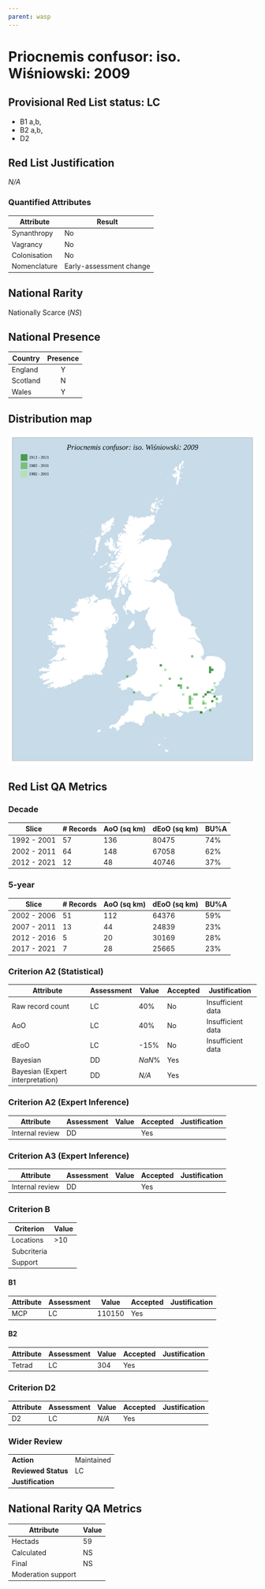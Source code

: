 ```yaml
---
parent: wasp
---
```

# Priocnemis confusor: iso. Wiśniowski: 2009

## Provisional Red List status: LC
- B1 a,b, 
- B2 a,b, 
- D2

## Red List Justification
*N/A*
### Quantified Attributes
|Attribute|Result|
|---|---|
|Synanthropy|No|
|Vagrancy|No|
|Colonisation|No|
|Nomenclature|Early-assessment change|


## National Rarity
Nationally Scarce (*NS*)

## National Presence
|Country|Presence
|---|:-:|
|England|Y|
|Scotland|N|
|Wales|Y|


## Distribution map
![](../map/684.svg)

## Red List QA Metrics
### Decade
| Slice | # Records | AoO (sq km) | dEoO (sq km) |BU%A |
|---|---|---|---|---|
|1992 - 2001|57|136|80475|74%|
|2002 - 2011|64|148|67058|62%|
|2012 - 2021|12|48|40746|37%|
### 5-year
| Slice | # Records | AoO (sq km) | dEoO (sq km) |BU%A |
|---|---|---|---|---|
|2002 - 2006|51|112|64376|59%|
|2007 - 2011|13|44|24839|23%|
|2012 - 2016|5|20|30169|28%|
|2017 - 2021|7|28|25665|23%|
### Criterion A2 (Statistical)
|Attribute|Assessment|Value|Accepted|Justification
|---|---|---|---|---|
|Raw record count|LC|40%|No|Insufficient data|
|AoO|LC|40%|No|Insufficient data|
|dEoO|LC|-15%|No|Insufficient data|
|Bayesian|DD|*NaN*%|Yes||
|Bayesian (Expert interpretation)|DD|*N/A*|Yes||
### Criterion A2 (Expert Inference)
|Attribute|Assessment|Value|Accepted|Justification
|---|---|---|---|---|
|Internal review|DD||Yes||
### Criterion A3 (Expert Inference)
|Attribute|Assessment|Value|Accepted|Justification
|---|---|---|---|---|
|Internal review|DD||Yes||
### Criterion B
|Criterion| Value|
|---|---|
|Locations|>10|
|Subcriteria||
|Support||
#### B1
|Attribute|Assessment|Value|Accepted|Justification
|---|---|---|---|---|
|MCP|LC|110150|Yes||
#### B2
|Attribute|Assessment|Value|Accepted|Justification
|---|---|---|---|---|
|Tetrad|LC|304|Yes||
### Criterion D2
|Attribute|Assessment|Value|Accepted|Justification
|---|---|---|---|---|
|D2|LC|*N/A*|Yes||
### Wider Review
|  |  |
|---|---|
|**Action**|Maintained|
|**Reviewed Status**|LC|
|**Justification**||


## National Rarity QA Metrics
|Attribute|Value|
|---|---|
|Hectads|59|
|Calculated|NS|
|Final|NS|
|Moderation support||



